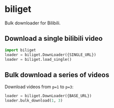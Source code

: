 # biliget

Bulk downloader for Bilibili.

## Download a single bilibili video

```python
import biliget
loader = biliget.DownLoader({SINGLE_URL})
loader = biliget.load_single()
```

## Bulk download a series of videos

Download videos from `p=1` to `p=3`:

```python
loader = biliget.DownLoader({BASE_URL})
loader.bulk_download(1, 3)
```
